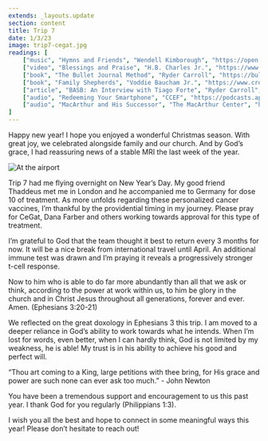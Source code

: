 ```yaml
---
extends: _layouts.update
section: content
title: Trip 7
date: 1/3/23
image: trip7-cegat.jpg
readings: [
    ["music", "Hymns and Friends", "Wendell Kimborough", "https://open.spotify.com/album/2pFMjs1wqF8eOJwGMXj3V7?si=wZas6qlvSfCc7Z8eouefzw&utm_source=copy-link"],
    ["video", "Blessings and Praise", "H.B. Charles Jr.", "https://www.ligonier.org/learn/series/blessing-and-praise-benedictions-and-doxologies-in-scripture"],
    ["book", "The Bullet Journal Method", "Ryder Carroll", "https://bulletjournal.com/pages/book"],
    ["book", "Family Shepherds", "Voddie Baucham Jr.", "https://www.crossway.org/books/family-shepherds-tpb/"],
    ["article", "BASB: An Interview with Tiago Forte", "Ryder Carroll", "https://bulletjournal.com/blogs/bulletjournalist/building-a-second-brain-an-interview-with-tiago-forte"],
    ["audio", "Redeeming Your Smartphone", "CCEF", "https://podcasts.apple.com/us/podcast/ccef-podcast-where-life-scripture-meet/id1196426810?i=1000591811183"],
    ["audio", "MacArthur and His Successor", "The MacArthur Center", "https://podcasts.apple.com/us/podcast/the-macarthur-center-podcast/id1568514256?i=1000590837132"],
]
---
```

Happy new year! I hope you enjoyed a wonderful Christmas season. With great joy, we celebrated alongside family and our church. And by God’s grace, I had reassuring news of a stable MRI the last week of the year.

<img alt="At the airport" src="/assets/images/xmas22.jpg" />

Trip 7 had me flying overnight on New Year’s Day. My good friend Thaddeus met me in London and he accompanied me to Germany for dose 10 of treatment. As more unfolds regarding these personalized cancer vaccines, I’m thankful by the providential timing in my journey. Please pray for CeGat, Dana Farber and others working towards approval for this type of treatment.

I’m grateful to God that the team thought it best to return every 3 months for now. It will be a nice break from international travel until April. An additional immune test was drawn and I’m praying it reveals a progressively stronger t-cell response.

<x-blockquote class="font-mono">
    <div>Now to him who is able to do far more abundantly than all that we ask or think, according to the power at work within us, to him be glory in the church and in Christ Jesus throughout all generations, forever and ever. Amen. (Ephesians 3:20-21)</div>
</x-blockquote>

We reflected on the great doxology in Ephesians 3 this trip. I am moved to a deeper reliance in God’s ability to work towards what he intends. When I’m lost for words, even better, when I can hardly think, God is not limited by my weakness, he is able! My trust is in his ability to achieve his good and perfect will.

<x-blockquote class="font-mono">
    <div>
        “Thou art coming to a King, large petitions with thee bring, for His grace and power are such none can ever ask too much.”
        - John Newton
    </div>
</x-blockquote>

You have been a tremendous support and encouragement to us this past year. I thank God for you regularly (Philippians 1:3).

I wish you all the best and hope to connect in some meaningful ways this year! Please don’t hesitate to reach out!
